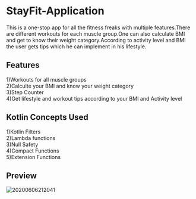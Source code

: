 # StayFit-Application

This is a one-stop app for all the fitness freaks with multiple features.There are different workouts for each muscle group.One can also 
calculate BMI and get to know their weight category.According to activity level and BMI the user gets tips which he can implement in his 
lifestyle.

## Features
1)Workouts for all muscle groups  <br/>
2)Calculte your BMI and know your weight category   <br/>
3)Step Counter   <br/>
4)Get lifestyle and workout tips according to your BMI and Activity level  <br/>

## Kotlin Concepts Used 
1)Kotlin Filters  <br/>
2)Lambda functions  <br/>
3)Null Safety     <br/>
4)Compact Functions   <br/>
5)Extension Functions   <br/>

## Preview
![20200606212041](https://user-images.githubusercontent.com/65643331/83948593-d9042900-a850-11ea-8c65-fbfbc58ef343.gif)


